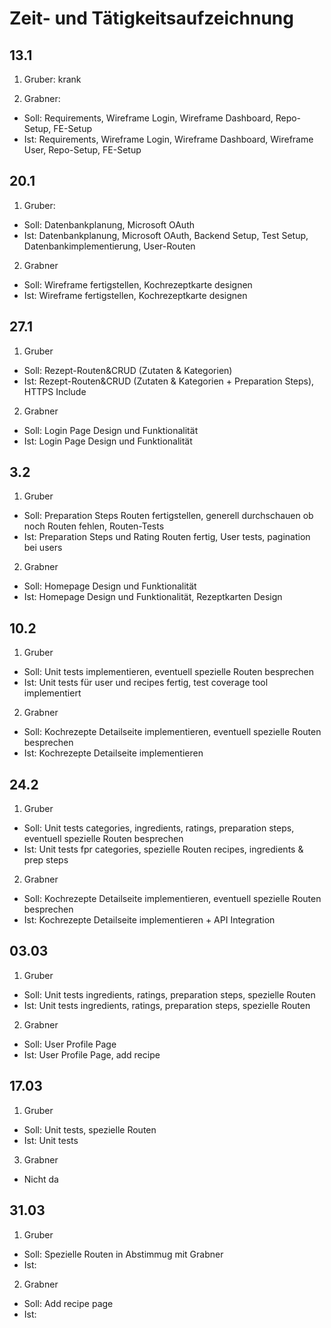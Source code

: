# Zeit- und Tätigkeitsaufzeichnung

## 13.1

1. Gruber:
   krank

2. Grabner:

- Soll: Requirements, Wireframe Login, Wireframe Dashboard, Repo-Setup, FE-Setup
- Ist: Requirements, Wireframe Login, Wireframe Dashboard, Wireframe User, Repo-Setup, FE-Setup

## 20.1

1. Gruber:

- Soll: Datenbankplanung, Microsoft OAuth
- Ist: Datenbankplanung, Microsoft OAuth, Backend Setup, Test Setup, Datenbankimplementierung, User-Routen

2. Grabner

- Soll: Wireframe fertigstellen, Kochrezeptkarte designen
- Ist: Wireframe fertigstellen, Kochrezeptkarte designen

## 27.1

1. Gruber

- Soll: Rezept-Routen&CRUD (Zutaten & Kategorien)
- Ist: Rezept-Routen&CRUD (Zutaten & Kategorien + Preparation Steps), HTTPS Include

2. Grabner

- Soll: Login Page Design und Funktionalität
- Ist: Login Page Design und Funktionalität

## 3.2

1. Gruber

- Soll: Preparation Steps Routen fertigstellen, generell durchschauen ob noch Routen fehlen, Routen-Tests
- Ist: Preparation Steps und Rating Routen fertig, User tests, pagination bei users
  
2. Grabner

- Soll: Homepage Design und Funktionalität
- Ist: Homepage Design und Funktionalität, Rezeptkarten Design
 
## 10.2

1. Gruber

- Soll: Unit tests implementieren, eventuell spezielle Routen besprechen
- Ist: Unit tests für user und recipes fertig, test coverage tool implementiert
  
2. Grabner

- Soll: Kochrezepte Detailseite implementieren, eventuell spezielle Routen besprechen
- Ist: Kochrezepte Detailseite implementieren

## 24.2

1. Gruber

- Soll: Unit tests categories, ingredients, ratings, preparation steps, eventuell spezielle Routen besprechen
- Ist: Unit tests fpr categories, spezielle Routen recipes, ingredients & prep steps

2. Grabner

- Soll: Kochrezepte Detailseite implementieren, eventuell spezielle Routen besprechen
- Ist: Kochrezepte Detailseite implementieren +  API Integration

## 03.03

1. Gruber

- Soll: Unit tests ingredients, ratings, preparation steps, spezielle Routen
- Ist: Unit tests ingredients, ratings, preparation steps, spezielle Routen
  
2. Grabner

- Soll: User Profile Page
- Ist: User Profile Page, add recipe


## 17.03

1. Gruber

- Soll: Unit tests, spezielle Routen
- Ist: Unit tests

3. Grabner

- Nicht da


## 31.03

1. Gruber

- Soll: Spezielle Routen in Abstimmug mit Grabner
- Ist:
2. Grabner

- Soll: Add recipe page
- Ist:
